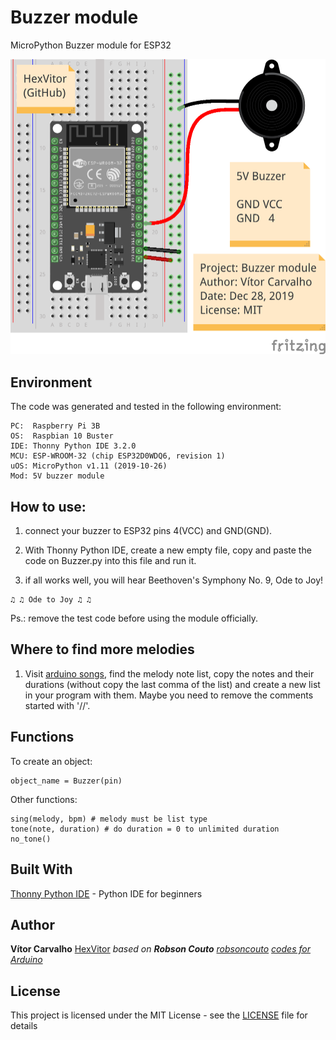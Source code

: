 # Buzzer module
MicroPython Buzzer module for ESP32
<p align = "center">
  <img src = "https://github.com/HexVitor/ESP32/blob/master/Media/Buzzer_connection_example.png" alt = "Buzzer connection example" />
</p>

## Environment

The code was generated and tested in the following environment:

```
PC:  Raspberry Pi 3B
OS:  Raspbian 10 Buster
IDE: Thonny Python IDE 3.2.0
MCU: ESP-WROOM-32 (chip ESP32D0WDQ6, revision 1)
uOS: MicroPython v1.11 (2019-10-26)
Mod: 5V buzzer module
```

## How to use:

1. connect your buzzer to ESP32 pins 4(VCC) and GND(GND).

2. With Thonny Python IDE, create a new empty file, copy and paste the code on Buzzer.py into this file and run it.

3. if all works well, you will hear Beethoven's Symphony No. 9, Ode to Joy!
```
♫ ♫ Ode to Joy ♫ ♫
```

Ps.: remove the test code before using the module officially.

## Where to find more melodies

1. Visit [arduino songs](https://github.com/robsoncouto/arduino-songs), find the melody note list, copy the notes and their durations (without copy the last comma of the list) and create a new list in your program with them. Maybe you need to remove the comments started with '//'.

## Functions

To create an object:
```
object_name = Buzzer(pin)
```

Other functions:
```
sing(melody, bpm) # melody must be list type
tone(note, duration) # do duration = 0 to unlimited duration
no_tone()
```

## Built With

[Thonny Python IDE](https://thonny.org/) - Python IDE for beginners

## Author

**Vítor Carvalho** [HexVitor](https://github.com/HexVitor) *based on **Robson Couto** [robsoncouto](https://github.com/robsoncouto) [codes for Arduino](https://github.com/robsoncouto/arduino-songs)*

## License

This project is licensed under the MIT License - see the [LICENSE](LICENSE) file for details
